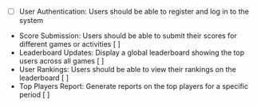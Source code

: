 -[ ] User Authentication: Users should be able to register and log in to the system 
- Score Submission: Users should be able to submit their scores for different games or activities [ ]
- Leaderboard Updates: Display a global leaderboard showing the top users across all games [ ]
- User Rankings: Users should be able to view their rankings on the leaderboard [ ]
- Top Players Report: Generate reports on the top players for a specific period [ ]
